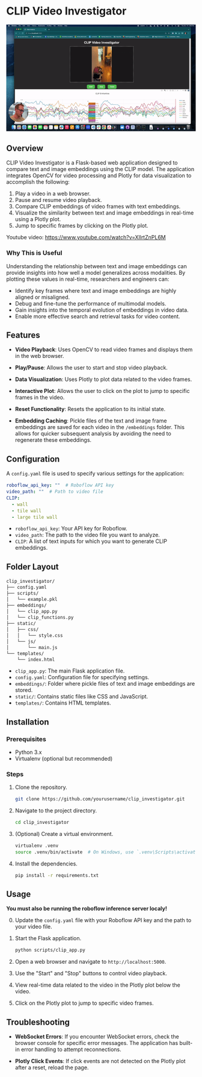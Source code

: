 # CLIP Video Investigator

![clip_video_investigator](media/overfiewGif.gif)

## Overview

CLIP Video Investigator is a Flask-based web application designed to compare text and image embeddings using the CLIP model. The application integrates OpenCV for video processing and Plotly for data visualization to accomplish the following:

1. Play a video in a web browser.
2. Pause and resume video playback.
3. Compare CLIP embeddings of video frames with text embeddings.
4. Visualize the similarity between text and image embeddings in real-time using a Plotly plot.
5. Jump to specific frames by clicking on the Plotly plot.

Youtube video: https://www.youtube.com/watch?v=XllrtZnPL6M

### Why This is Useful

Understanding the relationship between text and image embeddings can provide insights into how well a model generalizes across modalities. By plotting these values in real-time, researchers and engineers can:

- Identify key frames where text and image embeddings are highly aligned or misaligned.
- Debug and fine-tune the performance of multimodal models.
- Gain insights into the temporal evolution of embeddings in video data.
- Enable more effective search and retrieval tasks for video content.

## Features

- **Video Playback**: Uses OpenCV to read video frames and displays them in the web browser.
  
- **Play/Pause**: Allows the user to start and stop video playback.

- **Data Visualization**: Uses Plotly to plot data related to the video frames.

- **Interactive Plot**: Allows the user to click on the plot to jump to specific frames in the video.

- **Reset Functionality**: Resets the application to its initial state.

- **Embedding Caching**: Pickle files of the text and image frame embeddings are saved for each video in the `/embeddings` folder. This allows for quicker subsequent analysis by avoiding the need to regenerate these embeddings.

## Configuration

A `config.yaml` file is used to specify various settings for the application:

```yaml
roboflow_api_key: ""  # Roboflow API key
video_path: ""  # Path to video file
CLIP:
  - wall
  - tile wall
  - large tile wall
```

- `roboflow_api_key`: Your API key for Roboflow.
- `video_path`: The path to the video file you want to analyze.
- `CLIP`: A list of text inputs for which you want to generate CLIP embeddings.

## Folder Layout

```
clip_investigator/
├── config.yaml
├── scripts/
│   └── example.pkl
├── embeddings/
│   └── clip_app.py
│   └── clip_functions.py
├── static/
│   ├── css/
│   │   └── style.css
│   └── js/
│       └── main.js
└── templates/
    └── index.html
```

- `clip_app.py`: The main Flask application file.
- `config.yaml`: Configuration file for specifying settings.
- `embeddings/`: Folder where pickle files of text and image embeddings are stored.
- `static/`: Contains static files like CSS and JavaScript.
- `templates/`: Contains HTML templates.

## Installation

### Prerequisites

- Python 3.x
- Virtualenv (optional but recommended)

### Steps

1. Clone the repository.
    ```bash
    git clone https://github.com/yourusername/clip_investigator.git
    ```

2. Navigate to the project directory.
    ```bash
    cd clip_investigator
    ```

3. (Optional) Create a virtual environment.
    ```bash
    virtualenv .venv
    source .venv/bin/activate  # On Windows, use `.venv\Scripts\activate`
    ```

4. Install the dependencies.
    ```bash
    pip install -r requirements.txt
    ```

## Usage
**You must also be running the roboflow inference server localy!**

0. Update the `config.yaml` file with your Roboflow API key and the path to your video file.

1. Start the Flask application.
    ```bash
    python scripts/clip_app.py
    ```

2. Open a web browser and navigate to `http://localhost:5000`.

3. Use the "Start" and "Stop" buttons to control video playback.

4. View real-time data related to the video in the Plotly plot below the video.

5. Click on the Plotly plot to jump to specific video frames.

## Troubleshooting

- **WebSocket Errors**: If you encounter WebSocket errors, check the browser console for specific error messages. The application has built-in error handling to attempt reconnections.

- **Plotly Click Events**: If click events are not detected on the Plotly plot after a reset, reload the page.

